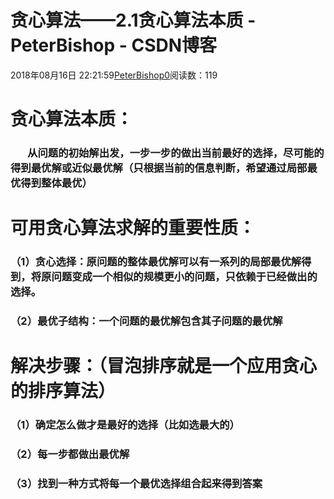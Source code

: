# 贪心算法——2.1贪心算法本质 - PeterBishop - CSDN博客





2018年08月16日 22:21:59[PeterBishop0](https://me.csdn.net/qq_40061421)阅读数：119








# 贪心算法本质：

###        从问题的初始解出发，一步一步的做出当前最好的选择，尽可能的得到最优解或近似最优解（只根据当前的信息判断，希望通过局部最优得到整体最优）

# 可用贪心算法求解的重要性质：

### （1）贪心选择：原问题的整体最优解可以有一系列的局部最优解得到，将原问题变成一个相似的规模更小的问题，只依赖于已经做出的选择。

### （2）最优子结构：一个问题的最优解包含其子问题的最优解

# 解决步骤：（冒泡排序就是一个应用贪心的排序算法）

### （1）确定怎么做才是最好的选择（比如选最大的）

### （2）每一步都做出最优解

### （3）找到一种方式将每一个最优选择组合起来得到答案




